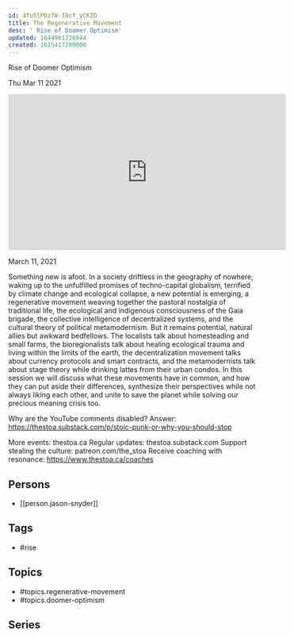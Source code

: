 ```yaml
---
id: 4Tu5lPDzTW-I8cf_yCKZO
title: The Regenerative Movement
desc: ' Rise of Doomer Optimism'
updated: 1644961726944
created: 1615417200000
---
```



 Rise of Doomer Optimism

Thu Mar 11 2021

<iframe width="560" height="315" src="https://www.youtube.com/embed/JDtDoiITi0g" title="The Regenerative Movement: Rise of Doomer Optimism w/ Jason Snyder" frameborder="0" allow="accelerometer; autoplay; clipboard-write; encrypted-media; gyroscope; picture-in-picture" allowfullscreen ></iframe>

March 11, 2021

Something new is afoot. In a society driftless in the geography of nowhere, waking up to the unfulfilled promises of techno-capital globalism, terrified by climate change and ecological collapse, a new potential is emerging, a regenerative movement weaving together the pastoral nostalgia of traditional life, the ecological and indigenous consciousness of the Gaia brigade, the collective intelligence of decentralized systems, and the cultural theory of political metamodernism. But it remains potential, natural allies but awkward bedfellows. The localists talk about homesteading and small farms, the bioregionalists talk about healing ecological trauma and living within the limits of the earth, the decentralization movement talks about currency protocols and smart contracts, and the metamodernists talk about stage theory while drinking lattes from their urban condos. In this session we will discuss what these movements have in common, and how they can put aside their differences, synthesize their perspectives while not always liking each other, and unite to save the planet while solving our precious meaning crisis too. 

Why are the YouTube comments disabled? Answer: https://thestoa.substack.com/p/stoic-punk-or-why-you-should-stop

More events: thestoa.ca
Regular updates: thestoa.substack.com
Support stealing the culture: patreon.com/the_stoa
Receive coaching with resonance: https://www.thestoa.ca/coaches

## Persons

- [[person.jason-snyder]]

## Tags

- #rise

## Topics

- #topics.regenerative-movement
- #topics.doomer-optimism

## Series



